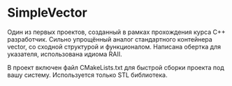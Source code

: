 # SimpleVector

Один из первых проектов, созданный в рамках прохождения курса C++ разработчик.
Сильно упрощённый аналог стандартного контейнера vector, со сходной структурой и функционалом. 
Написана обертка для указателя, использована идиома RAII.

В проект включен файл CMakeLists.txt для быстрой сборки проекта под вашу систему. Используется только STL библиотека.

